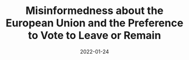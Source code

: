 ---
title: "Misinformedness about the European Union and the Preference to Vote to Leave or Remain"
collection: publications
permalink: /publication/2022-01-JCMS
date: 2022-01-24
venue: 'JCMS: Journal of Common Market Studies'
paperurl: '/files/pdf/publications/2022-01-JCMS.pdf'
link: 'https://doi.org/10.1111/jcms.13316'
citation: 'Partheymüller, Julia, Sylvia Kritzinger, and Carolina Plescia. 2022. &quot;Misinformedness about the European Union and the Preference to Vote to Leave or Remain.&quot; <i>JCMS: Journal of Common Market Studies</i> 60(5): 1449–1469.  doi.org/10.1111/jcms.13316'
---